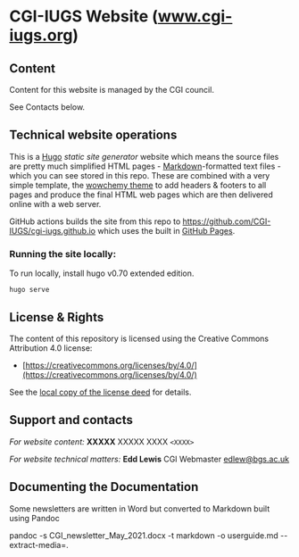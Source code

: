 # CGI-IUGS Website (www.cgi-iugs.org)

## Content

Content for this website is managed by the CGI council.

See Contacts below.

## Technical website operations

This is a [Hugo](https://gohugo.io/) *static site generator* website which means the source files are pretty much simplified HTML pages - [Markdown](https://github.com/adam-p/markdown-here/wiki/Markdown-Cheatsheet)-formatted text files - which you can see stored in this repo. These are combined with a very simple template, the [wowchemy theme](https://wowchemy.com/) to add headers & footers to all pages and produce the final HTML web pages which are then delivered online with a web server.

GitHub actions builds the site from this repo to https://github.com/CGI-IUGS/cgi-iugs.github.io which uses the built in [GitHub Pages](https://pages.github.com/).

### Running the site locally:

To run locally, install hugo v0.70 extended edition.

`hugo serve`

## License & Rights

The content of this repository is licensed using the Creative Commons Attribution 4.0 license:

* [https://creativecommons.org/licenses/by/4.0/](https://creativecommons.org/licenses/by/4.0/)

See the [local copy of the license deed](LICENSE) for details.

## Support and contacts

*For website content:*
**XXXXX**
XXXXX
XXXX
`<XXXX>`

*For website technical matters:*
**Edd Lewis**
CGI Webmaster
<edlew@bgs.ac.uk>

## Documenting the Documentation

Some newsletters are written in Word but converted to Markdown built using Pandoc

pandoc -s CGI_newsletter_May_2021.docx -t markdown -o userguide.md --extract-media=.
